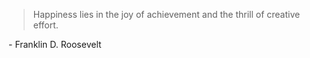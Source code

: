 > Happiness lies in the joy of achievement and the thrill of creative effort.

\- Franklin D. Roosevelt
